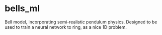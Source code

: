 # bells_ml
Bell model, incorporating semi-realistic pendulum physics.
Designed to be used to train a neural network to ring, as a nice 1D problem.
